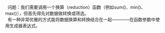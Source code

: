 &nbsp;&nbsp;问题：我们需要调用一个换算（reduction）函数（例如sum()、min()、max()），但首先得先对数据做转换或筛选。<br>
&nbsp;&nbsp;有一种非常优雅的方式能将数据换算和转换结合在一起————在函数参数中使用生成器表达式。<br>